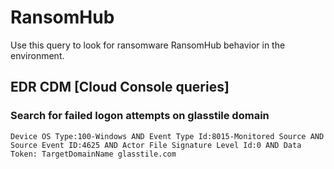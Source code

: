 # RansomHub

Use this query to look for ransomware RansomHub behavior in the environment.

## EDR CDM [Cloud Console queries]

### Search for failed logon attempts on glasstile domain

```
Device OS Type:100-Windows AND Event Type Id:8015-Monitored Source AND Source Event ID:4625 AND Actor File Signature Level Id:0 AND Data Token: TargetDomainName glasstile.com
```
